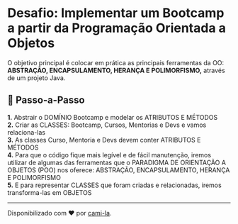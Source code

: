 <h1> Desafio: Implementar um Bootcamp a partir da Programação Orientada a Objetos</h1>

<p> O objetivo principal é colocar em prática as principais ferramentas da OO: <strong>ABSTRAÇÃO, ENCAPSULAMENTO, HERANÇA E POLIMORFISMO,</strong> através de um projeto Java. </p>

<h2> 👣 Passo-a-Passo</h2>

<p>
<strong>	1.</strong> Abstrair o DOMÍNIO Bootcamp e modelar os ATRIBUTOS E MÉTODOS <br>
<strong>	2.</strong> Criar as CLASSES: Bootcamp, Cursos, Mentorias e Devs e vamos relaciona-las <br>
<strong>	3.</strong> As classes Curso, Mentoria e Devs devem conter ATRIBUTOS E MÉTODOS <br> 
<strong>	4.</strong> Para que o código fique mais legível e de fácil manutenção, iremos utilizar de algumas das ferramentas que o PARADIGMA DE ORIENTAÇÃO A OBJETOS (POO) nos oferece: ABSTRAÇÃO, ENCAPSULAMENTO, HERANÇA E POLIMORFISMO <br>
<strong>	5.</strong> E para representar CLASSES que foram criadas e relacionadas, iremos transforma-las em OBJETOS<br>
</p>
</p>



------------

Disponibilizado com ♥ por [cami-la](https://www.linkedin.com/in/cami-la/ "cami-la").
